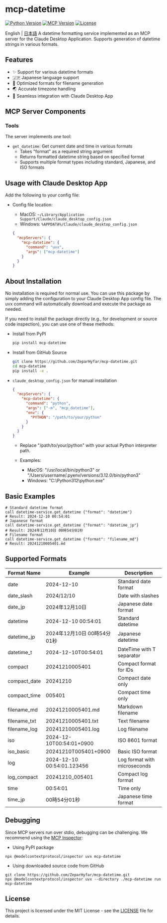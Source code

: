 # mcp-datetime

[![Python Version](https://img.shields.io/badge/python-3.12-blue.svg)](https://www.python.org/downloads/)
[![MCP Version](https://img.shields.io/badge/mcp-1.1.1-green.svg)](https://github.com/anaisbetts/mcp)
[![License](https://img.shields.io/badge/license-MIT-blue.svg)](LICENSE)

English | [日本語](README.md)
A datetime formatting service implemented as an MCP server for the Claude Desktop Application. Supports generation of datetime strings in various formats.

## Features

- ✨ Support for various datetime formats
- 🇯🇵 Japanese language support
- 📁 Optimized formats for filename generation
- 🌏 Accurate timezone handling
- 🔧 Seamless integration with Claude Desktop App

## MCP Server Components

### Tools

The server implements one tool:

- `get_datetime`: Get current date and time in various formats
  - Takes "format" as a required string argument
  - Returns formatted datetime string based on specified format
  - Supports multiple format types including standard, Japanese, and ISO formats

## Usage with Claude Desktop App

Add the following to your config file:

- Config file location:

  - MacOS: `~/Library/Application Support/Claude/claude_desktop_config.json`
  - Windows: `%APPDATA%/Claude/claude_desktop_config.json`

  ```json
  {
    "mcpServers": {
      "mcp-datetime": {
        "command": "uvx",
        "args": ["mcp-datetime"]
      }
    }
  }
  ```

## About Installation

No installation is required for normal use. You can use this package by simply adding the configuration to your Claude Desktop App config file. The uvx command will automatically download and execute the package as needed.

If you need to install the package directly (e.g., for development or source code inspection), you can use one of these methods:

- Install from PyPI

  ```bash
  pip install mcp-datetime
  ```

- Install from GitHub Source

  ```bash
  git clone https://github.com/ZeparHyfar/mcp-datetime.git
  cd mcp-datetime
  pip install -e .
  ```

- `claude_desktop_config.json` for manual installation

  ```json
  {
    "mcpServers": {
      "mcp-datetime": {
        "command": "python",
        "args": ["-m", "mcp_datetime"],
        "env": {
          "PYTHON": "/path/to/your/python"
        }
      }
    }
  }
  ```

  - Replace "/path/to/your/python" with your actual Python interpreter path.

  - Examples:
    - MacOS: "/usr/local/bin/python3" or "/Users/username/.pyenv/versions/3.12.0/bin/python3"
    - Windows: "C:\Python312\python.exe"

## Basic Examples

```
# Standard datetime format
call datetime-service.get_datetime {"format": "datetime"}
# Result: 2024-12-10 00:54:01
# Japanese format
call datetime-service.get_datetime {"format": "datetime_jp"}
# Result: 2024年12月10日 00時54分01秒
# Filename format
call datetime-service.get_datetime {"format": "filename_md"}
# Result: 20241210005401.md
```

## Supported Formats

| Format Name  | Example                     | Description                  |
| ------------ | --------------------------- | ---------------------------- |
| date         | 2024-12-10                  | Standard date format         |
| date_slash   | 2024/12/10                  | Date with slashes            |
| date_jp      | 2024年12月10日              | Japanese date format         |
| datetime     | 2024-12-10 00:54:01         | Standard datetime            |
| datetime_jp  | 2024年12月10日 00時54分01秒 | Japanese datetime            |
| datetime_t   | 2024-12-10T00:54:01         | DateTime with T separator    |
| compact      | 20241210005401              | Compact format for IDs       |
| compact_date | 20241210                    | Compact date only            |
| compact_time | 005401                      | Compact time only            |
| filename_md  | 20241210005401.md           | Markdown filename            |
| filename_txt | 20241210005401.txt          | Text filename                |
| filename_log | 20241210005401.log          | Log filename                 |
| iso          | 2024-12-10T00:54:01+0900    | ISO 8601 format              |
| iso_basic    | 20241210T005401+0900        | Basic ISO format             |
| log          | 2024-12-10 00:54:01.123456  | Log format with microseconds |
| log_compact  | 20241210_005401             | Compact log format           |
| time         | 00:54:01                    | Time only                    |
| time_jp      | 00時54分01秒                | Japanese time format         |

## Debugging

Since MCP servers run over stdio, debugging can be challenging. We recommend using the [MCP Inspector](https://github.com/modelcontextprotocol/inspector):

- Using PyPI package

```
npx @modelcontextprotocol/inspector uvx mcp-datetime
```

- Using downloaded source code from GitHub

```
git clone https://github.com/ZeparHyfar/mcp-datetime.git
npx @modelcontextprotocol/inspector uvx --directory ./mcp-datetime run mcp-datetime
```

## License

This project is licensed under the MIT License - see the [LICENSE](LICENSE) file for details.
